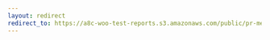 ```yaml
---
layout: redirect
redirect_to: https://a8c-woo-test-reports.s3.amazonaws.com/public/pr-merge/37777/e2e/index.html
---
```

